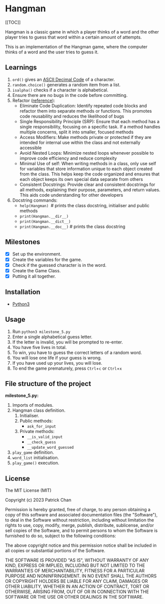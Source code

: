# Hangman

[[TOC]]

Hangman is a classic game in which a player thinks of a word and the other player tries to guess that word within a certain amount of attempts.

This is an implementation of the Hangman game, where the computer thinks of a word and the user tries to guess it.

## Learnings

1. `ord()` gives an [ASCII Decimal Code](https://www.asciitable.com/) of a character.
2. `random.choice()` generates a random item from a list.
3. `isalpha()` checks if a character is alphabetical.
4. Ensure there are no bugs in the code before committing.
5. Refactor ([reference](https://portal.theaicore.com/project/ccec2912-b0c5-4798-bcfd-21add0e658af)):
    - Eliminate Code Duplication: Identify repeated code blocks and refactor them into separate methods or functions. This promotes code reusability and reduces the likelihood of bugs
    - Single Responsibility Principle (SRP): Ensure that each method has a single responsibility, focusing on a specific task. If a method handles multiple concerns, split it into smaller, focused methods
    - Access Modifiers: Make methods private or protected if they are intended for internal use within the class and not externally accessible
    - Avoid Nested Loops: Minimize nested loops whenever possible to improve code efficiency and reduce complexity
    - Minimal Use of self: When writing methods in a class, only use self for variables that store information unique to each object created from the class. This helps keep the code organized and ensures that each object keeps its own special data separate from others
    - Consistent Docstrings: Provide clear and consistent docstrings for all methods, explaining their purpose, parameters, and return values. This aids code understanding for other developers
6. Docstring commands:
    - `help(Hangman) `# prints the class docstring, initialiser and public methods
    - `print(Hangman.__dir__)`
    - `print(Hangman.__dict__)`
    - `print(Hangman.__doc__)` # prints the class docstring

## Milestones

- [x] Set up the environment.
- [x] Create the variables for the game.
- [x] Check if the guessed character is in the word.
- [x] Create the Game Class.
- [x] Putting it all together.

## Installation

- [Python3](https://www.python.org/downloads/)

## Usage

1. Run `python3 milestone_5.py`
2. Enter a single alphabetical guess letter.
3. If the letter is invalid, you will be prompted to re-enter.
4. You have five lives in total.
5. To win, you have to guess the correct letters of a random word.
6. You will lose one life if your guess is wrong.
7. If you have used up your lives, you will lose.
8. To end the game prematurely, press `Ctrl`+`c` or `Ctrl`+`x`

## File structure of the project

**milestone_5.py:**

1. Imports of modules.
2. Hangman class definition.
    1. Initialiser.
    2. Public methods:
        - `ask_for_input`
    3. Private methods:
        - `__is_valid_input`
        - `__check_guess`
        - `__update_word_guessed`
3. `play_game` definition.
4. `word_list` initialisation.
5. `play_game()` execution.

## License

The MIT License (MIT)

Copyright (c) 2023 Patrick Chan

Permission is hereby granted, free of charge, to any person obtaining a copy of this software and associated documentation files (the "Software"), to deal in the Software without restriction, including without limitation the rights to use, copy, modify, merge, publish, distribute, sublicense, and/or sell copies of the Software, and to permit persons to whom the Software is furnished to do so, subject to the following conditions:

The above copyright notice and this permission notice shall be included in all copies or substantial portions of the Software.

THE SOFTWARE IS PROVIDED "AS IS", WITHOUT WARRANTY OF ANY KIND, EXPRESS OR IMPLIED, INCLUDING BUT NOT LIMITED TO THE WARRANTIES OF MERCHANTABILITY, FITNESS FOR A PARTICULAR PURPOSE AND NONINFRINGEMENT. IN NO EVENT SHALL THE AUTHORS OR COPYRIGHT HOLDERS BE LIABLE FOR ANY CLAIM, DAMAGES OR OTHER LIABILITY, WHETHER IN AN ACTION OF CONTRACT, TORT OR OTHERWISE, ARISING FROM, OUT OF OR IN CONNECTION WITH THE SOFTWARE OR THE USE OR OTHER DEALINGS IN THE SOFTWARE.